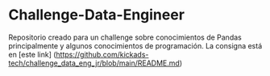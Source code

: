 # Challenge-Data-Engineer
Repositorio creado para un challenge sobre conocimientos de Pandas principalmente y algunos conocimientos de programación. 
La consigna está en [este link] (https://github.com/kickads-tech/challenge_data_eng_jr/blob/main/README.md)
